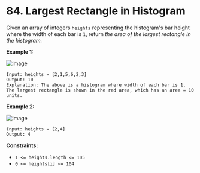 # 84. Largest Rectangle in Histogram

Given an array of integers `heights` representing the histogram's bar height where the width of each bar is `1`, return *the area of the largest rectangle in the histogram.*

**Example 1:**

![image](https://assets.leetcode.com/uploads/2021/01/04/histogram.jpg)

```
Input: heights = [2,1,5,6,2,3]
Output: 10
Explanation: The above is a histogram where width of each bar is 1.
The largest rectangle is shown in the red area, which has an area = 10 units.
```

**Example 2:**

![image](https://assets.leetcode.com/uploads/2021/01/04/histogram-1.jpg)
```
Input: heights = [2,4]
Output: 4
```

**Constraints:**

- `1 <= heights.length <= 105`
- `0 <= heights[i] <= 104`